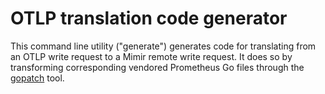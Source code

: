 # OTLP translation code generator

This command line utility ("generate") generates code for translating from an OTLP write request to a Mimir remote write request.
It does so by transforming corresponding vendored Prometheus Go files through the [gopatch](https://github.com/uber-go/gopatch) tool.
